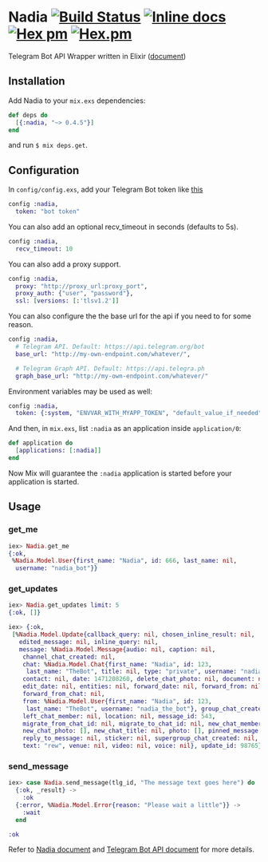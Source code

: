 Nadia [![Build Status](https://travis-ci.org/zhyu/nadia.svg?branch=master)](https://travis-ci.org/zhyu/nadia) [![Inline docs](http://inch-ci.org/github/zhyu/nadia.svg)](http://inch-ci.org/github/zhyu/nadia) [![Hex pm](https://img.shields.io/hexpm/v/nadia.svg)](https://hex.pm/packages/nadia) [![Hex.pm](https://img.shields.io/hexpm/dt/nadia.svg)](https://hex.pm/packages/nadia)
=====

Telegram Bot API Wrapper written in Elixir ([document](https://hexdocs.pm/nadia/))

## Installation
Add Nadia to your `mix.exs` dependencies:

```elixir
def deps do
  [{:nadia, "~> 0.4.5"}]
end
```
and run `$ mix deps.get`.

## Configuration

In `config/config.exs`, add your Telegram Bot token like [this](config/config.exs.example)

```elixir
config :nadia,
  token: "bot token"
```

You can also add an optional recv_timeout in seconds (defaults to 5s).
```elixir
config :nadia,
  recv_timeout: 10
```

You can also add a proxy support.
```elixir
config :nadia,
  proxy: "http://proxy_url:proxy_port",
  proxy_auth: {"user", "password"},
  ssl: [versions: [:'tlsv1.2']]
```

You can also configure the the base url for the api if you need to for some
reason.

```elixir
config :nadia,
  # Telegram API. Default: https://api.telegram.org/bot
  base_url: "http://my-own-endpoint.com/whatever/",

  # Telegram Graph API. Default: https://api.telegra.ph
  graph_base_url: "http://my-own-endpoint.com/whatever/"
```

Environment variables may be used as well:

```elixir
config :nadia,
  token: {:system, "ENVVAR_WITH_MYAPP_TOKEN", "default_value_if_needed"}
```

And then, in `mix.exs`, list `:nadia` as an application inside `application/0`:

```elixir
def application do
  [applications: [:nadia]]
end
```

Now Mix will guarantee the `:nadia` application is started before your application is started.

## Usage

### get_me

```elixir
iex> Nadia.get_me
{:ok,
 %Nadia.Model.User{first_name: "Nadia", id: 666, last_name: nil,
  username: "nadia_bot"}}
```

### get_updates

```elixir
iex> Nadia.get_updates limit: 5
{:ok, []}

iex> {:ok,
 [%Nadia.Model.Update{callback_query: nil, chosen_inline_result: nil,
   edited_message: nil, inline_query: nil,
   message: %Nadia.Model.Message{audio: nil, caption: nil,
    channel_chat_created: nil,
    chat: %Nadia.Model.Chat{first_name: "Nadia", id: 123,
     last_name: "TheBot", title: nil, type: "private", username: "nadia_the_bot"},
    contact: nil, date: 1471208260, delete_chat_photo: nil, document: nil,
    edit_date: nil, entities: nil, forward_date: nil, forward_from: nil,
    forward_from_chat: nil,
    from: %Nadia.Model.User{first_name: "Nadia", id: 123,
     last_name: "TheBot", username: "nadia_the_bot"}, group_chat_created: nil,
    left_chat_member: nil, location: nil, message_id: 543,
    migrate_from_chat_id: nil, migrate_to_chat_id: nil, new_chat_member: nil,
    new_chat_photo: [], new_chat_title: nil, photo: [], pinned_message: nil,
    reply_to_message: nil, sticker: nil, supergroup_chat_created: nil,
    text: "rew", venue: nil, video: nil, voice: nil}, update_id: 98765}]}
```

### send_message

```elixir
iex> case Nadia.send_message(tlg_id, "The message text goes here") do
  {:ok, _result} ->
    :ok
  {:error, %Nadia.Model.Error{reason: "Please wait a little"}} ->
    :wait
  end

:ok
```

Refer to [Nadia document](https://hexdocs.pm/nadia/) and [Telegram Bot API document](https://core.telegram.org/bots/api) for more details.

